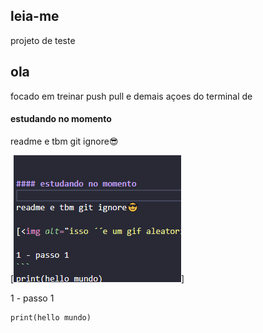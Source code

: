## leia-me
projeto de teste 

## ola 
focado em treinar push pull e demais açoes do terminal 
de 



#### estudando no momento

readme e tbm git ignore😎


[<img alt="isso ´´e um gif aleatorio" src="./Animaçãoteste.gif">]

1 - passo 1
```
print(hello mundo)

```

